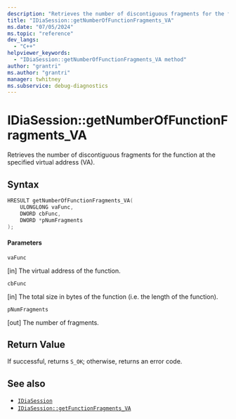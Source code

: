 ```yaml
---
description: "Retrieves the number of discontiguous fragments for the function at the specified virtual address (VA)."
title: "IDiaSession::getNumberOfFunctionFragments_VA"
ms.date: "07/05/2024"
ms.topic: "reference"
dev_langs:
  - "C++"
helpviewer_keywords:
  - "IDiaSession::getNumberOfFunctionFragments_VA method"
author: "grantri"
ms.author: "grantri"
manager: twhitney
ms.subservice: debug-diagnostics
---
```

# IDiaSession::getNumberOfFunctionFragments_VA

Retrieves the number of discontiguous fragments for the function at the specified virtual address (VA).

## Syntax

```C++
HRESULT getNumberOfFunctionFragments_VA(
    ULONGLONG vaFunc,
    DWORD cbFunc,
    DWORD *pNumFragments
);
```

#### Parameters

 `vaFunc`

[in] The virtual address of the function.

 `cbFunc`

[in] The total size in bytes of the function (i.e. the length of the function).

`pNumFragments`

[out] The number of fragments.

## Return Value

 If successful, returns `S_OK`; otherwise, returns an error code.

## See also

- [`IDiaSession`](../../debugger/debug-interface-access/idiasession.md)
- [`IDiaSession::getFunctionFragments_VA`](../../debugger/debug-interface-access/idiasession-getfunctionfragments_va.md)
